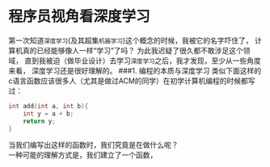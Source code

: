 # 程序员视角看深度学习
第一次知道`深度学习`(及其超集`机器学习`)这个概念的时候，我被它的名字吓住了，
计算机真的已经能够像人一样“学习”了吗？ 为此我迟疑了很久都不敢涉足这个领域，
直到我被迫（做毕业设计）去学习`深度学习`之后，我才发现，至少从一些角度来看，
深度学习还是很好理解的。
###1. 编程的本质与深度学习
类似下面这样的c语言函数应该很多人（尤其是做过ACM的同学）在初学计算机编程的时候都写过：
```c
int add(int a, int b){
    int y = a + b;
    return y;
}
```
当我们编写出这样的函数时，我们究竟是在做什么呢？  
一种可能的理解方式是，我们建立了一个函数，